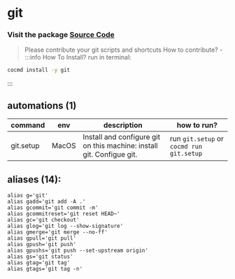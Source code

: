 # git
### Visit the package [ Source Code ](https://github.com/cocmd/hub/tree/master/packages/git)
> Please contribute your git scripts and shortcuts
> How to contribute? -
:::info How To Install?
run in terminal:
```bash
cocmd install -y git
```
:::
## automations (1)
| command | env | description | how to run? |
| --- | --- | --- | --- |
| git.setup | MacOS | Install and configure git on this machine: install git. Configue git.  | run `git.setup` or `cocmd run git.setup` |

## aliases (14):
```
alias g='git'
alias gadd='git add -A .'
alias gcommit='git commit -m'
alias gcommitreset='git reset HEAD~'
alias gc='git checkout'
alias glog='git log --show-signature'
alias gmerge='git merge --no-ff'
alias gpull='git pull'
alias gpush='git push'
alias gpushs='git push --set-upstream origin'
alias gs='git status'
alias gtag='git tag'
alias gtags='git tag -n'

```

